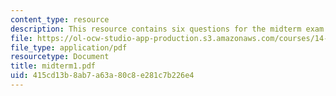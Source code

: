 ```yaml
---
content_type: resource
description: This resource contains six questions for the midterm exam.
file: https://ol-ocw-studio-app-production.s3.amazonaws.com/courses/14-04-intermediate-microeconomic-theory-fall-2006/415cd13b8ab7a63a80c8e281c7b226e4_midterm1.pdf
file_type: application/pdf
resourcetype: Document
title: midterm1.pdf
uid: 415cd13b-8ab7-a63a-80c8-e281c7b226e4
---
```

